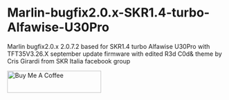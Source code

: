 # Marlin-bugfix2.0.x-SKR1.4-turbo-Alfawise-U30Pro
Marlin bugfix2.0.x 2.0.7.2 based for SKR1.4 turbo Alfawise U30Pro with TFT35V3.26.X september update firmware with edited R3d C0d& theme by Cris Girardi from SKR Italia facebook group

<a href="https://www.paypal.me/BsCmOD" target="_blank"><img src="https://cdn.buymeacoffee.com/buttons/default-orange.png" alt="Buy Me A Coffee" style="height: 51px !important;width: 217px !important;" ></a>

